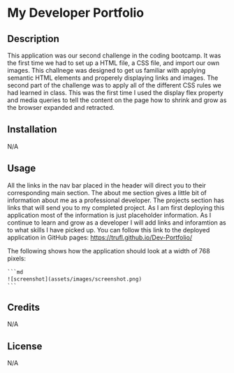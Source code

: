 # My Developer Portfolio

## Description

This application was our second challenge in the coding bootcamp. It was the first time we had to set up a HTML file, a 
CSS file, and import our own images. This challnege was designed to get us familiar with applying semantic HTML elements and
properely displaying links and images. The second part of the challenge was to apply all of the different CSS rules we had learned
in class. This was the first time I used the display flex property and media queries to tell the content on the page how to shrink
and grow as the browser expanded and retracted.

## Installation

N/A

## Usage

All the links in the nav bar placed in the header will direct you to their corresponding main section. The about me section
gives a little bit of information about me as a professional developer. The projects section has links that will send you
to my completed project. As I am first deploying this application most of the information is just placeholder information. As I continue
to learn and grow as a developer I will add links and inforamtion as to what skills I have picked up. You can follow this link
to the deployed application in GitHub pages: https://trufl.github.io/Dev-Portfolio/

The following shows how the application should look at a width of 768 pixels:

    ```md
    ![screenshot](assets/images/screenshot.png)
    ```

## Credits

N/A

## License

N/A